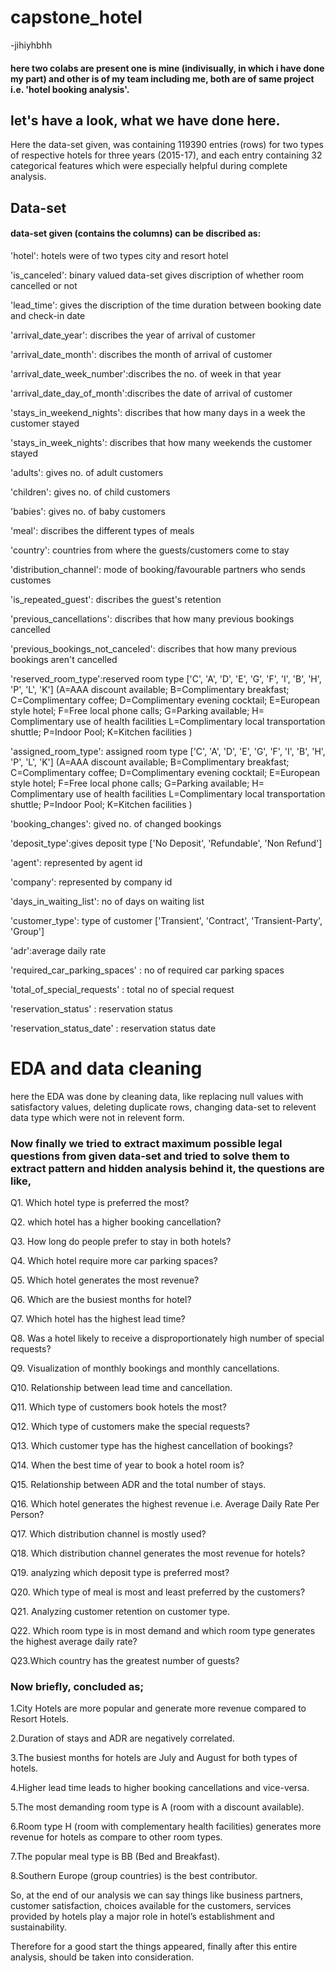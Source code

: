 # capstone_hotel
-jihiyhbhh
#### here two colabs are present one is mine (indivisually, in which i have done my part) and other is of my team including me, both are of same project i.e. 'hotel booking analysis'.

## let's have a look, what we have done here.

Here the data-set given, was containing 119390 entries (rows) for two types of respective hotels for three years (2015-17), and each entry containing 32 categorical features which were especially helpful during complete analysis.
## Data-set
#### data-set given (contains the columns) can be discribed as:

'hotel': hotels were of two types city and resort hotel

'is_canceled': binary valued data-set gives discription of whether room cancelled or not

'lead_time': gives the discription of the time duration between booking date and check-in date

'arrival_date_year': discribes the year of arrival of customer

'arrival_date_month': discribes the month of arrival of customer

'arrival_date_week_number':discribes the no. of week in that year

'arrival_date_day_of_month':discribes the date of arrival of customer

'stays_in_weekend_nights': discribes that how many days in a week the customer stayed

'stays_in_week_nights': discribes that how many weekends the customer stayed

'adults': gives no. of adult customers

'children': gives no. of child customers

'babies': gives no. of baby customers

'meal': discribes the different types of meals

'country': countries from where the guests/customers come to stay

'distribution_channel': mode of booking/favourable partners who sends customes

'is_repeated_guest': discribes the guest's retention

'previous_cancellations': discribes that how many previous bookings cancelled

'previous_bookings_not_canceled': discribes that how many previous bookings aren't cancelled

'reserved_room_type':reserved room type ['C', 'A', 'D', 'E', 'G', 'F', 'I', 'B', 'H', 'P', 'L', 'K'] (A=AAA discount available; B=Complimentary breakfast; 
C=Complimentary coffee; D=Complimentary evening cocktail; E=European style hotel; F=Free local phone calls; G=Parking available; H= Complimentary use of health facilities L=Complimentary local transportation shuttle; P=Indoor Pool; K=Kitchen facilities )

'assigned_room_type': assigned room type ['C', 'A', 'D', 'E', 'G', 'F', 'I', 'B', 'H', 'P', 'L', 'K'] (A=AAA discount available; B=Complimentary breakfast; C=Complimentary coffee; D=Complimentary evening cocktail; E=European style hotel; F=Free local phone calls; G=Parking available; H= Complimentary use of health facilities L=Complimentary local transportation shuttle; P=Indoor Pool; K=Kitchen facilities )

'booking_changes': gived no. of changed bookings

'deposit_type':gives deposit type ['No Deposit', 'Refundable', 'Non Refund']

'agent': represented by agent id

'company': represented by company id

'days_in_waiting_list': no of days on waiting list

'customer_type': type of customer ['Transient', 'Contract', 'Transient-Party', 'Group']

'adr':average daily rate

'required_car_parking_spaces' : no of required car parking spaces

'total_of_special_requests' : total no of special request

'reservation_status' : reservation status

'reservation_status_date' : reservation status date
       
# EDA and data cleaning

here the EDA was done by cleaning data, like replacing null values with satisfactory values, deleting duplicate rows, changing data-set to relevent data type which were not in relevent form.

### Now finally we tried to extract maximum possible legal questions from given data-set and tried to solve them to extract pattern and hidden analysis behind it, the questions are like,

Q1. Which hotel type is preferred the most?

Q2. which hotel has a higher booking cancellation?

Q3. How long do people prefer to stay in both hotels?

Q4. Which hotel require more car parking spaces?

Q5. Which hotel generates the most revenue?

Q6. Which are the busiest months for hotel?

Q7. Which hotel has the highest lead time?

Q8. Was a hotel likely to receive a disproportionately high number of special requests?

Q9. Visualization of monthly bookings and monthly cancellations.

Q10. Relationship between lead time and cancellation.

Q11. Which type of customers book hotels the most?

Q12. Which type of customers make the special requests?

Q13. Which customer type has the highest cancellation of bookings?

Q14. When the best time of year to book a hotel room is?

Q15. Relationship between ADR and the total number of stays.

Q16. Which hotel generates the highest revenue i.e. Average Daily Rate Per Person?

Q17. Which distribution channel is mostly used?

Q18. Which distribution channel generates the most revenue for hotels?

Q19. analyzing which deposit type is preferred most?

Q20. Which type of meal is most and least preferred by the customers?

Q21. Analyzing customer retention on customer type.

Q22. Which room type is in most demand and which room type generates the highest average daily rate?

Q23.Which country has the greatest number of guests?

### Now briefly, concluded as;

1.City Hotels are more popular and generate more revenue compared to Resort Hotels. 

2.Duration of stays and ADR are negatively correlated.

3.The busiest months for hotels are July and August for both types of hotels.

4.Higher lead time leads to higher booking cancellations and vice-versa.

5.The most demanding room type is A (room with a discount available).

6.Room type H (room with complementary health facilities) generates more revenue for hotels as compare to other room types.

7.The popular meal type is BB (Bed and Breakfast).

8.Southern Europe (group countries) is the best contributor.

So, at the end of our analysis we can say things like business partners, customer satisfaction, choices available for the customers, services provided by hotels play a major role in hotel’s establishment and sustainability.

Therefore for a good start the things appeared, finally after this entire analysis, should be taken into consideration.
